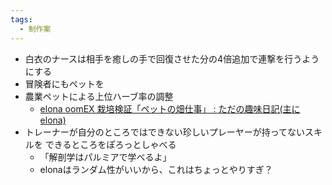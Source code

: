 ```yaml
---
tags:
  - 制作案
---
```


- 白衣のナースは相手を癒しの手で回復させた分の4倍追加で連撃を行うようにする
- 冒険者にもペットを
- 農業ペットによる上位ハーブ率の調整
	- [elona oomEX 栽培検証「ペットの畑仕事」 : ただの趣味日記(主にelona)](http://blog.livedoor.jp/akurchin/archives/6241674.html)
- トレーナーが自分のところではできない珍しいプレーヤーが持ってないスキルを
  できるところをぽろっとしゃべる
	- 「解剖学はパルミアで学べるよ」
	- elonaはランダム性がいいから、これはちょっとやりすぎ？